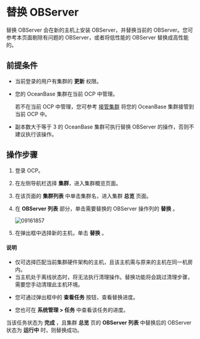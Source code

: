 # 替换 OBServer

替换 OBServer 会在新的主机上安装 OBServer，并替换当前的 OBServer。您可参考本页面剔除有问题的 OBServer，或者将低性能的 OBServer 替换成高性能的。

## 前提条件

* 当前登录的用户有集群的 **更新** 权限。

* 您的 OceanBase 集群在当前 OCP 中管理。

  若不在当前 OCP 中管理，您可参考 [接管集群](../100.take-over-a-cluster.md) 将您的 OceanBase 集群接管到当前 OCP 中。
  
* 副本数大于等于 3 的 OceanBase 集群可执行替换 OBServer 的操作，否则不建议执行该操作。

## 操作步骤

1. 登录 OCP。

2. 在左侧导航栏选择 **集群**，进入集群概览页面。

3. 在该页面的 **集群列表** 中单击集群名，进入集群 **总览** 页面。

4. 在 **OBServer 列表** 部分，单击需要替换的 OBServer 操作列的 **替换** 。

   ![09161857](https://obbusiness-private.oss-cn-shanghai.aliyuncs.com/doc/img/ocp/401/%E6%9B%BF%E6%8D%A2observer1.png)

5. 在弹出框中选择新的主机，单击 **替换** 。

  <main id="notice" type='explain'>
    <h4>说明</h4>
    <ul>
    <li>仅可选择匹配当前集群硬件架构的主机，且该主机需与原来的主机在同一机房内。</li>
    <li>当主机处于离线状态时，将无法执行清理操作。替换功能将会跳过清理步骤，需要您手动清理此主机环境。</li>
    </ul>
  </main>

   * 您可通过弹出框中的 **查看任务** 按钮，查看替换进度。

   * 您也可在 **系统管理 \> 任务** 中查看该任务的进度。

   当该任务状态为 **完成** ，且集群 **总览** 页的 **OBServer 列表** 中替换后的 OBServer 状态为 **运行中** 时，则替换成功。
